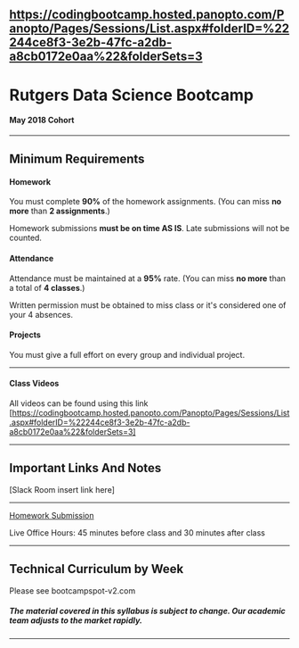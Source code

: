 https://codingbootcamp.hosted.panopto.com/Panopto/Pages/Sessions/List.aspx#folderID=%22244ce8f3-3e2b-47fc-a2db-a8cb0172e0aa%22&folderSets=3
-----------------------------------------
# Rutgers Data Science Bootcamp

#### May 2018 Cohort


-----------------------------------------


## Minimum Requirements


#### Homework


You must complete **90%** of the homework assignments. (You can miss **no more** than **2 assignments**.)


Homework submissions **must be on time AS IS**. Late submissions will not be counted.


#### Attendance


Attendance must be maintained at a **95%** rate. (You can miss **no more** than a total of **4 classes**.)


Written permission must be obtained to miss class or it's considered one of your 4 absences.


#### Projects


You must give a full effort on every group and individual project.

-----------------------------------------

#### Class Videos


All videos can be found using this link [https://codingbootcamp.hosted.panopto.com/Panopto/Pages/Sessions/List.aspx#folderID=%22244ce8f3-3e2b-47fc-a2db-a8cb0172e0aa%22&folderSets=3]

-----------------------------------------


## Important Links And Notes


[Slack Room insert link here]

-----------------------------------------


[Homework Submission](http://bootcampspot-v2.com)


Live Office Hours: 45 minutes before class and 30 minutes after class


-----------------------------------------
## Technical Curriculum by Week

Please see bootcampspot-v2.com

##### The material covered in this syllabus is subject to change. Our academic team adjusts to the market rapidly.

-----------------------------------------
